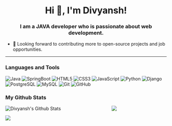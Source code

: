 <h1 align="center">Hi 👋, I'm Divyansh!</h1>
<h3 align="center">I am a JAVA developer who is passionate about web development.</h3>

- 🥅 Looking forward to contributing more to open-source projects and job opportunities.
---
### Languages and Tools
![Java](https://img.shields.io/badge/-Java-A67A94?style=plastic&logo=java)
![SpringBoot](https://img.shields.io/badge/-SpringBoot-E34A26?style=plastic&logo=SpringBoot)
![HTML5](https://img.shields.io/badge/-HTML5-E34F26?style=plastic&logo=html5&logoColor=white)
![CSS3](https://img.shields.io/badge/-CSS3-1572B6?style=plastic&logo=css3)
![JavaScript](https://img.shields.io/badge/-JavaScript-Q67A94?style=plastic&logo=javascript)
![Python](https://img.shields.io/badge/-Python-black?style=plastic&logo=Python)
![Django](https://img.shields.io/badge/-Django-E34A26?style=plastic&logo=Django)
![PostgreSQL](https://img.shields.io/badge/-PostgreSQL-336791?style=plastic&logo=postgresql)
![MySQL](https://img.shields.io/badge/-MySQL-D77A94?style=plastic&logo=mysql)
![Git](https://img.shields.io/badge/-Git-B45A12?style=plastic&logo=git)
![GitHub](https://img.shields.io/badge/-GitHub-181717?style=plastic&logo=github)

### My Github Stats

<p align = "center">
  <img align="left" alt="Divyansh's Github Stats" src="https://github-readme-stats.vercel.app/api?username=divyansh2301&theme=tokyonight&show_icons=true&hide_border=true&count_private=true" />
  <img src = "https://github-readme-stats.vercel.app/api/top-langs/?username=divyansh2301&hide=css,cpp,html,tcl&theme=tokyonight">
</p>

![](https://komarev.com/ghpvc/?username=divyansh23301&color=green)
